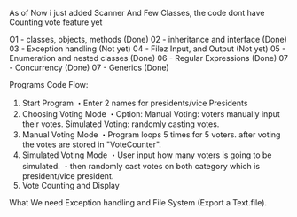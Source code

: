 As of Now i just added Scanner And Few Classes, the code dont have Counting vote feature yet

O1 - classes, objects, methods (Done)
02 - inheritance and interface (Done)
03 - Exception handling (Not yet)
04 - Filez Input, and Output (Not yet)
05 - Enumeration and nested classes (Done)
06 - Regular Expressions (Done)
07 - Concurrency (Done)
07 - Generics (Done)

Programs Code Flow:
1. Start Program
    ・Enter 2 names for presidents/vice Presidents
2. Choosing Voting Mode
    ・Option:
    Manual Voting: voters manually input their votes.
    Simulated Voting: randomly casting votes.
3. Manual Voting Mode
    ・Program loops 5 times for 5 voters.
    after voting the votes are stored in "VoteCounter".
4. Simulated Voting Mode
    ・User input how many voters is going to be simulated.
    ・then randomly cast votes on both category which is president/vice president.
5. Vote Counting and Display

What We need Exception handling and File System (Export a Text.file).
